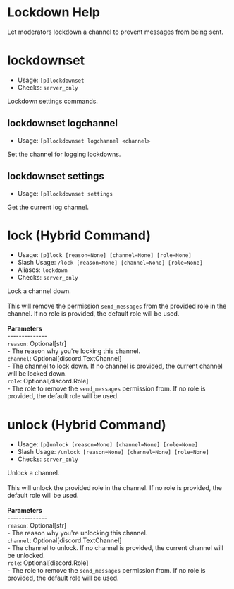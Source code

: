 # Lockdown Help

Let moderators lockdown a channel to prevent messages from being sent.

# lockdownset
 - Usage: `[p]lockdownset`
 - Checks: `server_only`

Lockdown settings commands.

## lockdownset logchannel
 - Usage: `[p]lockdownset logchannel <channel>`

Set the channel for logging lockdowns.

## lockdownset settings
 - Usage: `[p]lockdownset settings`

Get the current log channel.

# lock (Hybrid Command)
 - Usage: `[p]lock [reason=None] [channel=None] [role=None]`
 - Slash Usage: `/lock [reason=None] [channel=None] [role=None]`
 - Aliases: `lockdown`
 - Checks: `server_only`

Lock a channel down.<br/><br/>This will remove the permission `send_messages` from the provided role in the channel. If no role is provided, the default role will be used.<br/><br/>__Parameters__<br/>--------------<br/>``reason``: Optional[str]<br/>    - The reason why you're locking this channel.<br/>``channel``: Optional[discord.TextChannel]<br/>    - The channel to lock down. If no channel is provided, the current channel will be locked down.<br/>``role``: Optional[discord.Role]<br/>    - The role to remove the `send_messages` permission from. If no role is provided, the default role will be used.

# unlock (Hybrid Command)
 - Usage: `[p]unlock [reason=None] [channel=None] [role=None]`
 - Slash Usage: `/unlock [reason=None] [channel=None] [role=None]`
 - Checks: `server_only`

Unlock a channel.<br/><br/>This will unlock the provided role in the channel. If no role is provided, the default role will be used.<br/><br/>__Parameters__<br/>--------------<br/>``reason``: Optional[str]<br/>    - The reason why you're unlocking this channel.<br/>``channel``: Optional[discord.TextChannel]<br/>    - The channel to unlock. If no channel is provided, the current channel will be unlocked.<br/>``role``: Optional[discord.Role]<br/>    - The role to remove the `send_messages` permission from. If no role is provided, the default role will be used.
